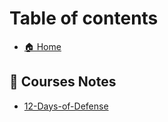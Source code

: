 # Table of contents

- [🏠 Home](index.md)

## 📝 Courses Notes

- [12-Days-of-Defense](_posts/12-Days-of-Defense/)
